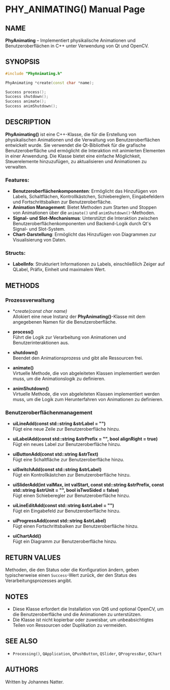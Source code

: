 
# PHY_ANIMATING() Manual Page

## NAME
**PhyAnimating** – Implementiert physikalische Animationen und Benutzeroberflächen in C++ unter Verwendung von Qt und OpenCV.

## SYNOPSIS
```cpp
#include "PhyAnimating.h"

PhyAnimating *create(const char *name);

Success process();
Success shutdown();
Success animate();
Success animShutdown();
```

## DESCRIPTION
**PhyAnimating()** ist eine C++-Klasse, die für die Erstellung von physikalischen Animationen und die Verwaltung von Benutzeroberflächen entwickelt wurde. Sie verwendet die Qt-Bibliothek für die grafische Benutzeroberfläche und ermöglicht die Interaktion mit animierten Elementen in einer Anwendung. Die Klasse bietet eine einfache Möglichkeit, Steuerelemente hinzuzufügen, zu aktualisieren und Animationen zu verwalten.

### Features:
- **Benutzeroberflächenkomponenten**: Ermöglicht das Hinzufügen von Labels, Schaltflächen, Kontrollkästchen, Schiebereglern, Eingabefeldern und Fortschrittsbalken zur Benutzeroberfläche.
- **Animation Management**: Bietet Methoden zum Starten und Stoppen von Animationen über die `animate()` und `animShutdown()`-Methoden.
- **Signal- und Slot-Mechanismus**: Unterstützt die Interaktion zwischen Benutzeroberflächenkomponenten und Backend-Logik durch Qt's Signal- und Slot-System.
- **Chart-Darstellung**: Ermöglicht das Hinzufügen von Diagrammen zur Visualisierung von Daten.

### Structs:
- **LabelInfo**: Strukturiert Informationen zu Labels, einschließlich Zeiger auf QLabel, Präfix, Einheit und maximalem Wert.

## METHODS

### Prozessverwaltung
- **create(const char *name)**  
  Allokiert eine neue Instanz der **PhyAnimating()**-Klasse mit dem angegebenen Namen für die Benutzeroberfläche.

- **process()**  
  Führt die Logik zur Verarbeitung von Animationen und Benutzerinteraktionen aus.

- **shutdown()**  
  Beendet den Animationsprozess und gibt alle Ressourcen frei.

- **animate()**  
  Virtuelle Methode, die von abgeleiteten Klassen implementiert werden muss, um die Animationslogik zu definieren.

- **animShutdown()**  
  Virtuelle Methode, die von abgeleiteten Klassen implementiert werden muss, um die Logik zum Herunterfahren von Animationen zu definieren.

### Benutzeroberflächenmanagement
- **uiLineAdd(const std::string &strLabel = "")**  
  Fügt eine neue Zeile zur Benutzeroberfläche hinzu.

- **uiLabelAdd(const std::string &strPrefix = "", bool alignRight = true)**  
  Fügt ein neues Label zur Benutzeroberfläche hinzu.

- **uiButtonAdd(const std::string &strText)**  
  Fügt eine Schaltfläche zur Benutzeroberfläche hinzu.

- **uiSwitchAdd(const std::string &strLabel)**  
  Fügt ein Kontrollkästchen zur Benutzeroberfläche hinzu.

- **uiSliderAdd(int valMax, int valStart, const std::string &strPrefix, const std::string &strUnit = "", bool isTwoSided = false)**  
  Fügt einen Schieberegler zur Benutzeroberfläche hinzu.

- **uiLineEditAdd(const std::string &strLabel = "")**  
  Fügt ein Eingabefeld zur Benutzeroberfläche hinzu.

- **uiProgressAdd(const std::string &strLabel)**  
  Fügt einen Fortschrittsbalken zur Benutzeroberfläche hinzu.

- **uiChartAdd()**  
  Fügt ein Diagramm zur Benutzeroberfläche hinzu.

## RETURN VALUES
Methoden, die den Status oder die Konfiguration ändern, geben typischerweise einen `Success`-Wert zurück, der den Status des Verarbeitungsprozesses angibt. 

## NOTES
- Diese Klasse erfordert die Installation von Qt6 und optional OpenCV, um die Benutzeroberfläche und die Animationen zu unterstützen.
- Die Klasse ist nicht kopierbar oder zuweisbar, um unbeabsichtigtes Teilen von Ressourcen oder Duplikation zu vermeiden.

## SEE ALSO
- `Processing()`, `QApplication`, `QPushButton`, `QSlider`, `QProgressBar`, `QChart`

## AUTHORS
Written by Johannes Natter.

